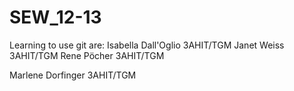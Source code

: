 SEW_12-13
=========
Learning to use git are:
Isabella Dall'Oglio 3AHIT/TGM
Janet Weiss 3AHIT/TGM
Rene Pöcher 3AHIT/TGM

Marlene Dorfinger 3AHIT/TGM